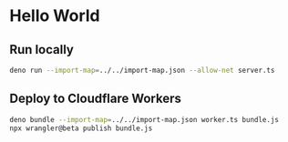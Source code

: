 # Hello World

## Run locally

```sh
deno run --import-map=../../import-map.json --allow-net server.ts
```

## Deploy to Cloudflare Workers

```sh
deno bundle --import-map=../../import-map.json worker.ts bundle.js
npx wrangler@beta publish bundle.js
```
